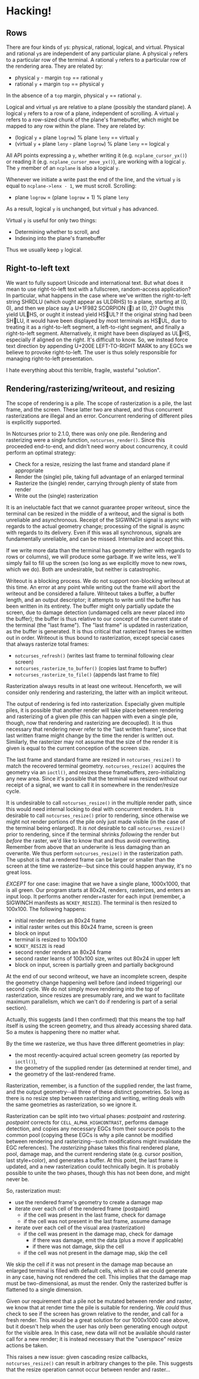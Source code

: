 # Hacking!

## Rows

There are four kinds of `y`s: physical, rational, logical, and virtual. Physical
and rational `y`s are independent of any particular plane. A physical `y`
refers to a particular row of the terminal. A rational `y` refers to a particular
row of the rendering area. They are related by:

* physical `y` - margin `top` == rational `y`
* rational `y` + margin `top` == physical `y`

In the absence of a `top` margin, physical `y` == rational `y`.

Logical and virtual `y`s are relative to a plane (possibly the standard plane). 
A logical `y` refers to a row of a plane, independent of scrolling. A virtual
`y` refers to a row-sized chunk of the plane's framebuffer, which might be
mapped to any row within the plane. They are related by:

* (logical `y` + plane `logrow`) % plane `leny` == virtual `y`
* (virtual `y` + plane `leny` - plane `logrow`) % plane `leny` == logical `y`

All API points expressing a `y`, whether writing it (e.g. `ncplane_cursor_yx()`)
or reading it (e.g. `ncplane_cursor_move_yx()`), are working with a logical `y`.
The `y` member of an `ncplane` is also a logical `y`.

Whenever we initiate a write past the end of the line, and the virtual `y` is
equal to `ncplane->lenx - 1`, we must scroll. Scrolling:

* plane `logrow` = (plane `logrow` + 1) % plane `leny`

As a result, logical `y` is unchanged, but virtual `y` has advanced.

Virtual `y` is useful for only two things:

* Determining whether to scroll, and
* Indexing into the plane's framebuffer
 
Thus we usually keep `y` logical.

## Right-to-left text

We want to fully support Unicode and international text. But what does it mean
to use right-to-left text with a fullscreen, random-access application? In
particular, what happens in the case where we've written the right-to-left
string SHRDLU (which ought appear as ULDRHS) to a plane, starting at (0, 0),
and then we place say a U+1F982 SCORPION (🦂) at (0, 2)? Ought this yield
UL🦂HS, or ought it instead yield HS🦂UL? If the original string had been
SH🦂LU, it would have been displayed by most terminals as HS🦂UL, due to
treating it as a right-to-left segment, a left-to-right segment, and finally a
right-to-left segment. Alternatively, it might have been displayed as UL🦂HS,
especially if aligned on the right. It's difficult to know. So, we instead
force text direction by appending U+200E LEFT-TO-RIGHT MARK to any EGCs we
believe to provoke right-to-left. The user is thus solely responsible for
managing right-to-left presentation.

I hate everything about this terrible, fragile, wasteful "solution".

## Rendering/rasterizing/writeout, and resizing

The scope of rendering is a pile. The scope of rasterization is a pile, the
last frame, and the screen. These latter two are shared, and thus concurrent
rasterizations are illegal and an error. Concurrent rendering of different
piles is explicitly supported.

In Notcurses prior to 2.1.0, there was only one pile. Rendering and rasterizing
were a single function, `notcurses_render()`. Since this proceeded end-to-end,
and didn't need worry about concurrency, it could perform an optimal strategy:

* Check for a resize, resizing the last frame and standard plane if appropriate
* Render the (single) pile, taking full advantage of an enlarged terminal
* Rasterize the (single) render, carrying through plenty of state from render
* Write out the (single) rasterization

It is an ineluctable fact that we cannot guarantee proper writeout, since the
terminal can be resized in the middle of a writeout, and the signal is
both unreliable and asynchronous. Receipt of the SIGWINCH signal is async with
regards to the actual geometry change; processing of the signal is async with
regards to its delivery. Even if this was all synchronous, signals are
fundamentally unreliable, and can be missed. Internalize and accept this.

If we write more data than the terminal has geometry (either with regards to
rows or columns), we will produce some garbage. If we write less, we'll simply
fail to fill up the screen (so long as we explicitly move to new rows, which we
do). Both are undesirable, but neither is catastrophic.

Writeout is a blocking process. We do not support non-blocking writeout at this
time. An error at any point while writing out the frame will abort the writeout
and be considered a failure. Writeout takes a buffer, a buffer length, and an
output descriptor; it attempts to write until the buffer has been written in its
entirety. The buffer might only partially update the screen, due to damage
detection (undamaged cells are never placed into the buffer); the buffer is thus
relative to our concept of the current state of the terminal (the "last frame").
The "last frame" is updated in rasterization, as the buffer is generated. It is
thus critical that rasterized frames be written out in order. Writeout is thus
bound to rasterization, except special cases that always rasterize total frames:

* `notcurses_refresh()` (writes last frame to terminal following clear screen)
* `notcurses_rasterize_to_buffer()` (copies last frame to buffer)
* `notcurses_rasterize_to_file()` (appends last frame to file)

Rasterization always results in at least one writeout. Henceforth, we will
consider only rendering and rasterizing, the latter with an implicit writeout.

The output of rendering is fed into rasterization. Especially given multiple
piles, it is possible that another render will take place between rendering
and rasterizing of a given pile (this can happen with even a single pile,
though, now that rendering and rasterizing are decoupled). It is thus
necessary that rendering never refer to the "last written frame", since that
last written frame might change by the time the render is written out.
Similarly, the rasterizer may not assume that the size of the render it is
given is equal to the current conception of the screen size.

The last frame and standard frame are resized in `notcurses_resize()` to match
the recovered terminal geometry. `notcurses_resize()` acquires the geometry via
an `ioctl()`, and resizes these framebuffers, zero-initializing any new area.
Since it's possible that the terminal was resized without our receipt of a
signal, we want to call it in somewhere in the render/resize cycle.

It is undesirable to call `notcurses_resize()` in the multiple render path,
since this would need internal locking to deal with concurrent renders. It *is*
desirable to call `notcurses_resize()` prior to rendering, since otherwise we
might not render portions of the pile only just made visible (in the case of
the terminal being enlarged). It *is not* desirable to call `notcurses_resize()`
prior to rendering, since if the terminal shrinks *following* the render but
*before* the raster, we'd like to know that and thus avoid overwriting.
Remember from above that an underwrite is less damaging than an overwrite. We
thus perform `notcurses_resize()` in the rasterization path. The upshot is that
a rendered frame can be larger or smaller than the screen at the time we
rasterize--but since this could happen anyway, it's no great loss.

*EXCEPT* for one case: imagine that we have a single plane, 1000x1000, that is
all green. Our program starts at 80x24, renders, rasterizes, and enters an
input loop. It performs another render+raster for each input (remember, a
SIGWINCH manifests as `NCKEY_RESIZE`). The terminal is then resized to 100x100.
The following happens:

* initial render renders an 80x24 frame
* initial raster writes out this 80x24 frame, screen is green
* block on input
* terminal is resized to 100x100
* `NCKEY_RESIZE` is read
* second render renders an 80x24 frame
* second raster learns of 100x100 size, writes out 80x24 in upper left
* block on input, screen is partially green and partially background

At the end of our second writeout, we have an incomplete screen, despite the
geometry change happening well before (and indeed triggering) our second cycle.
We do not simply move rendering into the top of rasterization, since resizes
are presumably rare, and we want to facilitate maximum parallelism, which we
can't do if rendering is part of a serial section).

Actually, this suggests (and I then confirmed) that this means the top half
itself is using the screen geometry, and thus already accessing shared data.
So a mutex is happening there no matter what.

By the time we rasterize, we thus have three different geometries in play:

* the most recently-acquired actual screen geometry (as reported by `ioctl()`),
* the geometry of the supplied render (as determined at render time), and
* the geometry of the last-rendered frame.

Rasterization, remember, is a function of the supplied render, the last frame,
and the output geometry--all three of these distinct geometries. So long as
there is no resize step between rasterizing and writing, writing deals with
the same geometries as rasterization, so we ignore it.

Rasterization can be split into two virtual phases: *postpaint* and *rastering*.
*postpaint* corrects for `CELL_ALPHA_HIGHCONTRAST`, performs damage detection,
and copies any necessary EGCs from their source pools to the common pool
(copying these EGCs is why a pile cannot be modified between rendering and
rasterizing--such modifications might invalidate the EGC references). The
*rasterizing* phase takes this final rendered plane, pool, damage map, and the
current rendering state (e.g. cursor position, last style+color), and generates
a buffer. At this point, the last frame is updated, and a new rasterization
could technically begin. It is probably possible to unite the two phases, though
this has not been done, and might never be.

So, rasterization must:

* use the rendered frame's geometry to create a damage map
* iterate over each cell of the rendered frame (postpaint)
  * if the cell was present in the last frame, check for damage
  * if the cell was not present in the last frame, assume damage
* iterate over each cell of the visual area (rasterization)
  * if the cell was present in the damage map, check for damage
    * if there was damage, emit the data (plus a move if applicable)
    * if there was not damage, skip the cell
  * if the cell was not present in the damage map, skip the cell

We skip the cell if it was not present in the damage map because an enlarged
terminal is filled with default cells, which is all we could generate in any
case, having not rendered the cell. This implies that the damage map must be
two-dimensional, as must the render. Only the rasterized buffer is flattened to
a single dimension.

Given our requirement that a pile not be mutated between render and raster, we
know that at render time the pile is suitable for rendering. We *could* thus
check to see if the screen has grown relative to the render, and call for a
fresh render. This would be a great solution for our 1000x1000 case above, but
it doesn't help when the user has only been generating enough output for the
visible area. In this case, new data will not be available should raster call
for a new render; it is instead necessary that the "userspace" resize actions
be taken.

This raises a new issue: given cascading resize callbacks, `notcurses_resize()`
can result in arbitrary changes to the pile. This suggests that the resize
operation cannot occur between render and raster...

